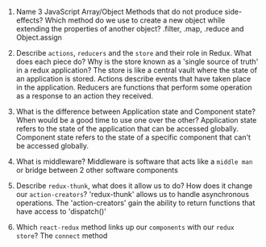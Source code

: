1.  Name 3 JavaScript Array/Object Methods that do not produce side-effects? Which method do we use to create a new object while extending the properties of another object?
.filter, .map, .reduce and Object.assign

1.  Describe `actions`, `reducers` and the `store` and their role in Redux. What does each piece do? Why is the store known as a 'single source of truth' in a redux application?
The store is like a central vault where the state of an application is stored. Actions describe events that have taken place in the application.
Reducers are functions that perform some operation as a response to an action they received.

1.  What is the difference between Application state and Component state? When would be a good time to use one over the other?
Application state refers to the state of the application that can be accessed globally. Component state refers to the state of a specific component that can't be accessed globally.

1.  What is middleware?
Middleware is software that acts like a `middle man` or bridge between 2 other software components

1.  Describe `redux-thunk`, what does it allow us to do? How does it change our `action-creators`?
'redux-thunk' allows us to handle asynchronous operations. The 'action-creators' gain the ability to return functions
that have access to 'dispatch()'

1.  Which `react-redux` method links up our `components` with our `redux store`?
The `connect` method
